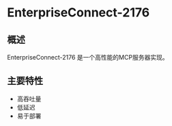# EnterpriseConnect-2176

## 概述

EnterpriseConnect-2176 是一个高性能的MCP服务器实现。

## 主要特性

- 高吞吐量
- 低延迟
- 易于部署
